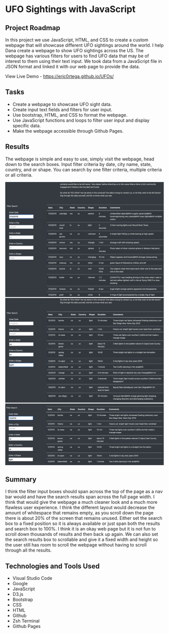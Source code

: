 # UFO Sightings with JavaScript

## Project Roadmap
In this project we use JavaScript, HTML, and CSS to create a custom webpage that will showcase different UFO sightings around the world. I help Dana create a webpage to show UFO sightings across the US. The webpage has various filters for users to find UFO data that may be of interest to them using their text input. We took data from a JavaScript file in JSON format and linked it with our web page to provide the data.

View Live Demo - https://eric0rtega.github.io/UFOs/

## Tasks
- Create a webpage to showcase UFO sight data.
- Create input text fields and filters for user input.
- Use bootstrap, HTML, and CSS to format the webpage.
- Use JavaScript functions and loops to filter user input and display specific data.
- Make the webpage accessible through Github Pages.
## Results
The webpage is simple and easy to use, simply visit the webpage, head down to the search boxes. Input filter criteria by date, city name, state, country, and or shape. You can search by one filter criteria, multiple criteria or all criteria.

![One Criteria](static/images/filter_by_date.png)
![Many Criteria](static/images/many_criteria.png)
![More Criteria](static/images/more_criteria.png)

## Summary
I think the filter input boxes should span across the top of the page as a nav bar would and have the search results span across the full page width. I think that would give the webpage a much cleaner look and a much more flawless user experience. I think the different layout would decrease the amount of whitespace that remains empty, as you scroll down the page there is about 20% of the screen that remains unused. Either set the search box to a fixed position so it is always available or just span both the results and search box to 100%. I think it is an okay web page but it is not fun to scroll down thousands of results and then back up again. We can also set the search results box to scrollable and give it a fixed width and height so the user still has room to scroll the webpage without having to scroll through all the results.
## Technologies and Tools Used
- Visual Studio Code
- Google
- JavaScript
- D3.js
- Bootstrap
- CSS
- HTML
- Github
- Zsh Terminal
- Github Pages
